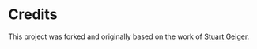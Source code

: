 # Credits
This project was forked and originally based on the work of [Stuart Geiger](https://github.com/staeiou).